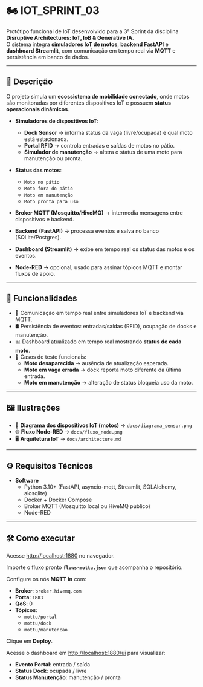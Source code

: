 # 🏍️ IOT_SPRINT_03

Protótipo funcional de IoT desenvolvido para a 3ª Sprint da disciplina **Disruptive Architectures: IoT, IoB & Generative IA**.  
O sistema integra **simuladores IoT de motos**, **backend FastAPI** e **dashboard Streamlit**, com comunicação em tempo real via **MQTT** e persistência em banco de dados.

---

## 📖 Descrição

O projeto simula um **ecossistema de mobilidade conectado**, onde motos são monitoradas por diferentes dispositivos IoT e possuem **status operacionais dinâmicos**.  

- **Simuladores de dispositivos IoT**:  
  - **Dock Sensor** → informa status da vaga (livre/ocupada) e qual moto está estacionada.  
  - **Portal RFID** → controla entradas e saídas de motos no pátio.  
  - **Simulador de manutenção** → altera o status de uma moto para manutenção ou pronta.  

- **Status das motos**:  
  - `Moto no pátio`  
  - `Moto fora do pátio`  
  - `Moto em manutenção`  
  - `Moto pronta para uso`  

- **Broker MQTT (Mosquitto/HiveMQ)** → intermedia mensagens entre dispositivos e backend.  
- **Backend (FastAPI)** → processa eventos e salva no banco (SQLite/Postgres).  
- **Dashboard (Streamlit)** → exibe em tempo real os status das motos e os eventos.  
- **Node-RED** → opcional, usado para assinar tópicos MQTT e montar fluxos de apoio.  

---

## 🎯 Funcionalidades

- 📡 Comunicação em tempo real entre simuladores IoT e backend via MQTT.  
- 🛢️ Persistência de eventos: entradas/saídas (RFID), ocupação de docks e manutenção.  
- 📊 Dashboard atualizado em tempo real mostrando **status de cada moto**.  
- 🧪 Casos de teste funcionais:  
  - **Moto desaparecida** → ausência de atualização esperada.  
  - **Moto em vaga errada** → dock reporta moto diferente da última entrada.  
  - **Moto em manutenção** → alteração de status bloqueia uso da moto.  

---

## 🖼️ Ilustrações

- 📡 **Diagrama dos dispositivos IoT (motos)** → `docs/diagrama_sensor.png`  
- 🌐 **Fluxo Node-RED** → `docs/fluxo_node.png`  
- 🖥️ **Arquitetura IoT** → `docs/architecture.md`  

---

## ⚙️ Requisitos Técnicos

- **Software**  
  - Python 3.10+ (FastAPI, asyncio-mqtt, Streamlit, SQLAlchemy, aiosqlite)  
  - Docker + Docker Compose  
  - Broker MQTT (Mosquitto local ou HiveMQ público)  
  - Node-RED  

---

## 🛠️ Como executar

Acesse [http://localhost:1880](http://localhost:1880) no navegador.  

Importe o fluxo pronto **`flows-mottu.json`** que acompanha o repositório.  

Configure os nós **MQTT in** com:  
- **Broker**: `broker.hivemq.com`  
- **Porta**: `1883`  
- **QoS**: 0  
- **Tópicos**:  
  - `mottu/portal`  
  - `mottu/dock`  
  - `mottu/manutencao`  

Clique em **Deploy**.  

Acesse o dashboard em [http://localhost:1880/ui](http://localhost:1880/ui) para visualizar:  
- **Evento Portal**: entrada / saída  
- **Status Dock**: ocupada / livre  
- **Status Manutenção**: manutenção / pronta  

